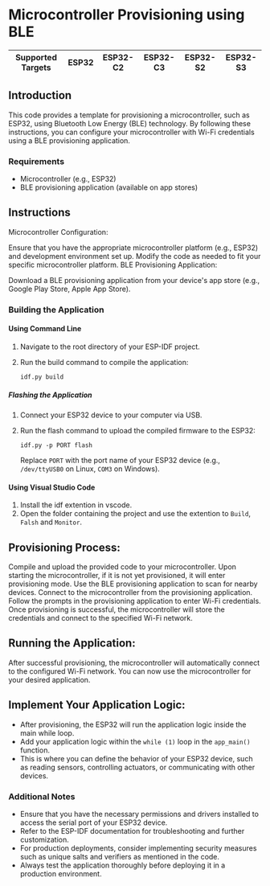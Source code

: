 # Microcontroller Provisioning using BLE

| Supported Targets | ESP32 | ESP32-C2 | ESP32-C3 | ESP32-S2 | ESP32-S3 |
| ----------------- | ----- | -------- | -------- | -------- | -------- |


## Introduction
This code provides a template for provisioning a microcontroller, such as ESP32, using Bluetooth Low Energy (BLE) technology. By following these instructions, you can configure your microcontroller with Wi-Fi credentials using a BLE provisioning application.

### Requirements

* Microcontroller (e.g., ESP32)
* BLE provisioning application (available on app stores)
## Instructions
Microcontroller Configuration:

Ensure that you have the appropriate microcontroller platform (e.g., ESP32) and development environment set up.
Modify the code as needed to fit your specific microcontroller platform.
BLE Provisioning Application:

Download a BLE provisioning application from your device's app store (e.g., Google Play Store, Apple App Store).


### Building the Application 

#### Using Command Line

1. Navigate to the root directory of your ESP-IDF project.

2. Run the build command to compile the application:
    ```
    idf.py build
    ```

##### Flashing the Application

1. Connect your ESP32 device to your computer via USB.

2. Run the flash command to upload the compiled firmware to the ESP32:
    ```
    idf.py -p PORT flash
    ```
    Replace `PORT` with the port name of your ESP32 device (e.g., `/dev/ttyUSB0` on Linux, `COM3` on Windows).

#### Using Visual Studio Code

1. Install the idf extention in vscode.
2. Open the folder containing the project and use the extention to `Build`, `Falsh` and `Monitor`.

## Provisioning Process:

Compile and upload the provided code to your microcontroller.
Upon starting the microcontroller, if it is not yet provisioned, it will enter provisioning mode.
Use the BLE provisioning application to scan for nearby devices.
Connect to the microcontroller from the provisioning application.
Follow the prompts in the provisioning application to enter Wi-Fi credentials.
Once provisioning is successful, the microcontroller will store the credentials and connect to the specified Wi-Fi network.
## Running the Application:

After successful provisioning, the microcontroller will automatically connect to the configured Wi-Fi network.
You can now use the microcontroller for your desired application.

## Implement Your Application Logic:
 - After provisioning, the ESP32 will run the application logic inside the main while loop.
 - Add your application logic within the `while (1)` loop in the `app_main()` function.
 - This is where you can define the behavior of your ESP32 device, such as reading sensors, controlling actuators, or communicating with other devices.

### Additional Notes

- Ensure that you have the necessary permissions and drivers installed to access the serial port of your ESP32 device.
- Refer to the ESP-IDF documentation for troubleshooting and further customization.
- For production deployments, consider implementing security measures such as unique salts and verifiers as mentioned in the code.
- Always test the application thoroughly before deploying it in a production environment.